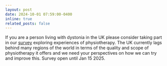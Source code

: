 ```yaml
---
layout: post
date: 2024-10-01 07:59:00-0400
inline: true
related_posts: false
---
```


If you are a person living with dystonia in the UK please consider taking part in our [survey](https://x.com/Krsampson1989/status/1822948098773012987) exploring experiences of physiotherapy.  The UK currently lags behind many regions of the world in terms of the quality and scope of physiotherapy it offers and we need your perspectives on how we can try and improve this. Survey open until Jan 15 2025.